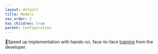 ```yaml
---
layout: default
title: Models
nav_order: 2
has_children: true
parent: Configuration
---
```


🚀Speed up implementation with hands-on, face-to-face [training](https://www.jube.io/training) from the developer.